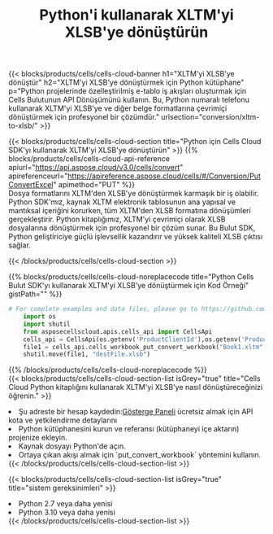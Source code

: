 ﻿---
title:  Python'i kullanarak XLTM'yi XLSB'ye dönüştürün
description:  XLTM biçimindeki bir dosyayı XLSB biçimindeki dosyaya dönüştürmek için Python için Aspose.Cells Bulut SDK'sını kullanma.
kwords: Excel, Convert XLTM to XLSB, REST, Python
howto: How to convert XLTM to XLSB using Aspose.Cells Cloud Python library.
---
{{< blocks/products/cells/cells-cloud-banner h1="XLTM\'yi XLSB\'ye dönüştür" h2="XLTM\'yi XLSB\'ye dönüştürmek için Python kütüphane" p="Python projelerinde özelleştirilmiş e-tablo iş akışları oluşturmak için Cells Bulutunun API Dönüşümünü kullanın. Bu, Python numaralı telefonu kullanarak XLTM\'yi XLSB\'ye ve diğer belge formatlarına çevrimiçi dönüştürmek için profesyonel bir çözümdür." urlsection="conversion/xltm-to-xlsb/" >}}

{{< blocks/products/cells/cells-cloud-section title="Python için Cells Cloud SDK\'yı kullanarak XLTM\'yi XLSB\'ye dönüştürün" >}}
{{% blocks/products/cells/cells-cloud-api-reference apiurl="https://api.aspose.cloud/v3.0/cells/convert" apireferenceurl="https://apireference.aspose.cloud/cells/#/Conversion/PutConvertExcel" apimethod="PUT" %}}
<br/>
Dosya formatlarını XLTM'den XLSB'ye dönüştürmek karmaşık bir iş olabilir. Python SDK'mız, kaynak XLTM elektronik tablosunun ana yapısal ve mantıksal içeriğini korurken, tüm XLTM'den XLSB formatına dönüşümleri gerçekleştirir. Python kitaplığımız, XLTM'yi çevrimiçi olarak XLSB dosyalarına dönüştürmek için profesyonel bir çözüm sunar. Bu Bulut SDK, Python geliştiriciye güçlü işlevsellik kazandırır ve yüksek kaliteli XLSB çıktısı sağlar.

{{< /blocks/products/cells/cells-cloud-section >}}

{{% blocks/products/cells/cells-cloud-noreplacecode title="Python Cells Bulut SDK\'yı kullanarak XLTM\'yi XLSB\'ye dönüştürmek için Kod Örneği" gistPath="" %}}
 
```python
# For complete examples and data files, please go to https://github.com/aspose-cells-cloud/aspose-cells-cloud-python/
    import os
    import shutil
    from asposecellscloud.apis.cells_api import CellsApi
    cells_api = CellsApi(os.getenv('ProductClientId'),os.getenv('ProductClientSecret'))
    file1 = cells_api.cells_workbook_put_convert_workbook("Book1.xltm",format="xlsb")
    shutil.move(file1, "destFile.xlsb")     
```
 
{{% /blocks/products/cells/cells-cloud-noreplacecode %}}
<br/>
{{< blocks/products/cells/cells-cloud-section-list isGrey="true" title="Cells Cloud Python kitaplığını kullanarak XLTM\'yi XLSB\'ye nasıl dönüştüreceğinizi öğrenin." >}}
<li> Şu adreste bir hesap kaydedin:<a href="https://dashboard.aspose.cloud/">Gösterge Paneli</a> ücretsiz almak için API kota ve yetkilendirme detaylarını</li>
<li>Python kütüphanesini kurun ve referansı (kütüphaneyi içe aktarın) projenize ekleyin.</li>
<li>Kaynak dosyayı Python'de açın.</li>
<li>Ortaya çıkan akışı almak için `put_convert_workbook` yöntemini kullanın.</li>
{{< /blocks/products/cells/cells-cloud-section-list >}}

{{< blocks/products/cells/cells-cloud-section-list isGrey="true" title="sistem gereksinimleri" >}}
<li>Python 2.7 veya daha yenisi</li>
<li>Python 3.10 veya daha yenisi</li>
{{< /blocks/products/cells/cells-cloud-section-list >}}
